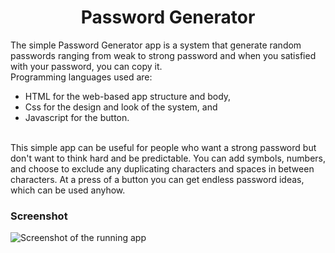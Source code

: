 <center>
<h1>Password Generator</h1>
</center>

The simple Password Generator app is a system that generate random passwords ranging from weak to strong password and when you satisfied with your password, you can copy it.
<br>Programming languages used are:
- HTML for the web-based app structure and body,
- Css for the design and look of the system, and
- Javascript for the button.

<br>This simple app can be useful for people who want a strong password but don't want to think hard and be predictable.
You can add symbols, numbers, and choose to exclude any duplicating characters and spaces in between characters.
At a press of a button you can get endless password ideas, which can be used anyhow.

<h3>Screenshot</h3>

![Screenshot of the running app](https://github.com/Lorenzo-Masikela/Password-Generator/assets/111466579/24c05b6e-5060-4a3b-a2b8-b2cf65cd2d32)



